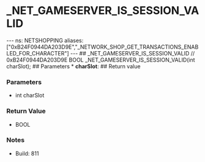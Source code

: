 # _NET_GAMESERVER_IS_SESSION_VALID

--- ns: NETSHOPPING aliases: ["0xB24F0944DA203D9E","_NETWORK_SHOP_GET_TRANSACTIONS_ENABLED_FOR_CHARACTER"] --- ## _NET_GAMESERVER_IS_SESSION_VALID  // 0xB24F0944DA203D9E BOOL _NET_GAMESERVER_IS_SESSION_VALID(int charSlot);   ## Parameters * **charSlot**:  ## Return value

### Parameters
* int charSlot

### Return Value
* BOOL

### Notes
* Build: 811

